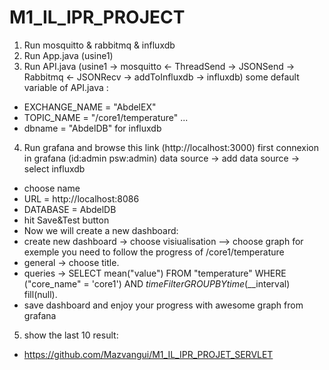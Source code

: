 # M1_IL_IPR_PROJECT
1. Run mosquitto & rabbitmq & influxdb
2. Run App.java (usine1)
3. Run API.java (usine1 -> mosquitto <- ThreadSend -> JSONSend -> Rabbitmq <- JSONRecv -> addToInfluxdb -> influxdb)
some default variable of API.java :
- EXCHANGE_NAME = "AbdelEX"
- TOPIC_NAME = "/core1/temperature" ...
- dbname = "AbdelDB" for influxdb
4. Run grafana and browse this link (http://localhost:3000)
first connexion in grafana (id:admin psw:admin)
data source -> add data source -> select influxdb
* choose name
* URL = http://localhost:8086
* DATABASE = AbdelDB
* hit Save&Test button
* Now we will create a new dashboard:
* create new dashboard -> choose visiualisation --> choose graph
for exemple you need to follow the progress of /core1/temperature
* general -> choose title.
* queries -> SELECT mean("value") FROM "temperature" WHERE ("core_name" = 'core1') 
                AND $timeFilter GROUP BY time($__interval) fill(null).
* save dashboard and enjoy your progress with awesome graph from grafana
5. show the last 10 result:
* https://github.com/Mazvangui/M1_IL_IPR_PROJET_SERVLET
